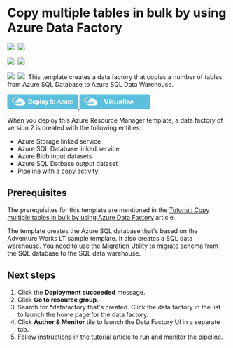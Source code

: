 # Copy multiple tables in bulk by using Azure Data Factory

<IMG SRC="https://azbotstorage.blob.core.windows.net/badges/201-data-factory-v2-azure-sql-database-to-sql-data-warehouse-copy/PublicLastTestDate.svg" />&nbsp;
<IMG SRC="https://azbotstorage.blob.core.windows.net/badges/201-data-factory-v2-azure-sql-database-to-sql-data-warehouse-copy/PublicDeployment.svg" />&nbsp;

<IMG SRC="https://azbotstorage.blob.core.windows.net/badges/201-data-factory-v2-azure-sql-database-to-sql-data-warehouse-copy/FairfaxLastTestDate.svg" />&nbsp;
<IMG SRC="https://azbotstorage.blob.core.windows.net/badges/201-data-factory-v2-azure-sql-database-to-sql-data-warehouse-copy/FairfaxDeployment.svg" />&nbsp;

<IMG SRC="https://azbotstorage.blob.core.windows.net/badges/201-data-factory-v2-azure-sql-database-to-sql-data-warehouse-copy/BestPracticeResult.svg" />&nbsp;
<IMG SRC="https://azbotstorage.blob.core.windows.net/badges/201-data-factory-v2-azure-sql-database-to-sql-data-warehouse-copy/CredScanResult.svg" />&nbsp;
This template creates a data factory that copies a number of tables from Azure SQL Database to Azure SQL Data Warehouse. 

<a href="https://portal.azure.com/#create/Microsoft.Template/uri/https%3A%2F%2Fraw.githubusercontent.com%2FAzure%2Fazure-quickstart-templates%2Fmaster%2F101-data-factory-v2-blob-to-sql-copy%2Fazuredeploy.json" target="_blank">
    <img src="https://raw.githubusercontent.com/Azure/azure-quickstart-templates/master/1-CONTRIBUTION-GUIDE/images/deploytoazure.png"/>
</a>
<a href="http://armviz.io/#/?load=https%3A%2F%2Fraw.githubusercontent.com%2FAzure%2Fazure-quickstart-templates%2Fmaster%2F101-data-factory-v2-blob-to-sql-copy" target="_blank">
    <img src="https://raw.githubusercontent.com/Azure/azure-quickstart-templates/master/1-CONTRIBUTION-GUIDE/images/visualizebutton.png"/>
</a>

When you deploy this Azure Resource Manager template, a data factory of version 2 is created with the following entities: 

- Azure Storage linked service
- Azure SQL Database linked service
- Azure Blob input datasets
- Azure SQL Datbase output dataset
- Pipeline with a copy activity


## Prerequisites
The prerequisites for this template are mentioned in the [Tutorial: Copy multiple tables in bulk by using Azure Data Factory](https://docs.microsoft.com/en-us/azure/data-factory/tutorial-bulk-copy-portal) article.

The template creates the Azure SQL database that's based on the Adventure Works LT sample template. It also creates a SQL data warehouse. You need to use the Migration Utility to migrate schema from the SQL database to the SQL data warehouse. 

## Next steps
1. Click the **Deployment succeeded** message.
2. Click **Go to resource group**.
3. Search for *datafactory that's created. Click the data factory in the list to launch the home page for the data factory.
5. Click **Author & Monitor** tile to launch the Data Factory UI in a separate tab. 
6. Follow instructions in the [tutorial](https://docs.microsoft.com/en-us/azure/data-factory/tutorial-bulk-copy-portal#trigger-a-pipeline-run) article to run and monitor the pipeline. 

